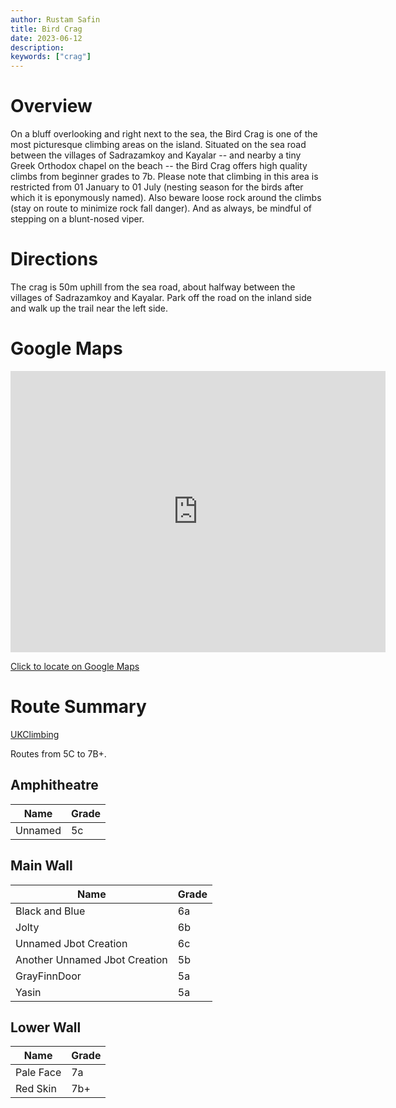 ```yaml
---
author: Rustam Safin
title: Bird Crag
date: 2023-06-12
description:
keywords: ["crag"]
---
```


# Overview

On a bluff overlooking and right next to the sea, the Bird Crag is one of the most picturesque climbing areas on the island.  Situated on the sea road between the villages of Sadrazamkoy and Kayalar -- and nearby a tiny Greek Orthodox chapel on the beach -- the Bird Crag offers high quality climbs from beginner grades to 7b.  Please note that climbing in this area is restricted from 01 January to 01 July (nesting season for the birds after which it is eponymously named).  Also beware loose rock around the climbs (stay on route to minimize rock fall danger).  And as always, be mindful of stepping on a blunt-nosed viper.

# Directions

The crag is 50m uphill from the sea road, about halfway between the villages of Sadrazamkoy and Kayalar.  Park off the road on the inland side and walk up the trail near the left side.

# Google Maps

<iframe src="https://www.google.com/maps/embed?pb=!1m17!1m12!1m3!1d1150.2880585585085!2d33.00037649929393!3d35.36790718922869!2m3!1f0!2f0!3f0!3m2!1i1024!2i768!4f13.1!3m2!1m1!2zMzXCsDIyJzAzLjAiTiAzM8KwMDAnMDUuMCJF!5e0!3m2!1sen!2s!4v1686561119910!5m2!1sen!2s" width="600" height="450" style="border:0;" allowfullscreen="" loading="lazy" referrerpolicy="no-referrer-when-downgrade"></iframe>

[Click to locate on Google Maps](https://goo.gl/maps/KiXXVR8Pk9AwJs1m8)

# Route Summary

[UKClimbing](https://www.ukclimbing.com/logbook/crags/bird_crag-22874/#topos)

Routes from 5C to 7B+.

## Amphitheatre

| Name    | Grade |
| ------- | ----- |
| Unnamed | 5c    |

## Main Wall

| Name                          | Grade |
| ----------------------------- | ----- |
| Black and Blue                | 6a    |
| Jolty                         | 6b    |
| Unnamed Jbot Creation         | 6c    |
| Another Unnamed Jbot Creation | 5b    |
| GrayFinnDoor                  | 5a    |
| Yasin                         | 5a    |

## Lower Wall

| Name      | Grade |
| --------- | ----- |
| Pale Face | 7a    |
| Red Skin  | 7b+   |
